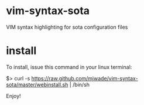 vim-syntax-sota
=================

VIM syntax highlighting for sota configuration files

install
=======
To install, issue this command in your linux terminal:

$> curl -s https://raw.github.com/mjwade/vim-syntax-sota/master/webinstall.sh | /bin/sh

Enjoy!
